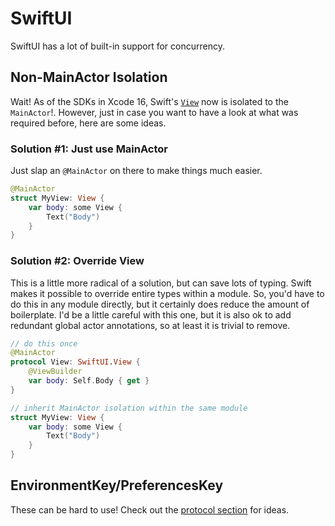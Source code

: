 # SwiftUI

SwiftUI has a lot of built-in support for concurrency.

## Non-MainActor Isolation

Wait! As of the SDKs in Xcode 16, Swift's [`View`](https://developer.apple.com/documentation/swiftui/view) now is isolated to the `MainActor`!. However, just in case you want to have a look at what was required before, here are some ideas.

### Solution #1: Just use MainActor

Just slap an `@MainActor` on there to make things much easier.

```swift
@MainActor
struct MyView: View {
    var body: some View {
        Text("Body")
    }
}
```

### Solution #2: Override View

This is a little more radical of a solution, but can save lots of typing. Swift makes it possible to override entire types within a module. So, you'd have to do this in any module directly, but it certainly does reduce the amount of boilerplate. I'd be a little careful with this one, but it is also ok to add redundant global actor annotations, so at least it is trivial to remove.

```swift
// do this once
@MainActor
protocol View: SwiftUI.View {
    @ViewBuilder
    var body: Self.Body { get }
}

// inherit MainActor isolation within the same module
struct MyView: View {
    var body: some View {
        Text("Body")
    }
}
```

## EnvironmentKey/PreferencesKey

These can be hard to use! Check out the [protocol section](Protocols.md) for ideas.
